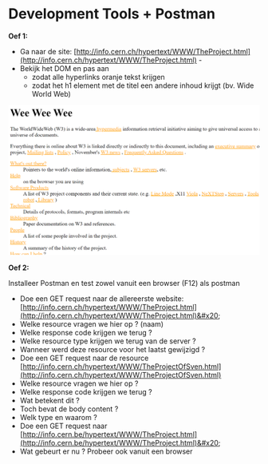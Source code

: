 # Development Tools + Postman

**Oef 1:**&#x20;

* Ga naar de site: [http://info.cern.ch/hypertext/WWW/TheProject.html](http://info.cern.ch/hypertext/WWW/TheProject.html) -
* Bekijk het DOM en pas aan&#x20;
  * zodat alle hyperlinks oranje tekst krijgen
  * zodat het h1 element met de titel een andere inhoud krijgt (bv. Wide World Web)

![](<../.gitbook/assets/image (9).png>)

**Oef 2:**&#x20;

Installeer Postman en test zowel vanuit een browser (F12) als postman&#x20;

* Doe een GET request naar de allereerste website: [http://info.cern.ch/hypertext/WWW/TheProject.html](http://info.cern.ch/hypertext/WWW/TheProject.html)&#x20;
* Welke resource vragen we hier op ? (naam)
* Welke response code krijgen we terug ?
* Welke resource type krijgen we terug van de server ?
* Wanneer werd deze resource voor het laatst gewijzigd ?
* Doe een GET request naar de resource [http://info.cern.ch/hypertext/WWW/TheProjectOfSven.html](http://info.cern.ch/hypertext/WWW/TheProjectOfSven.html)
* Welke resource vragen we hier op ?
* Welke response code krijgen we terug ?
* Wat betekent dit ?&#x20;
* Toch bevat de body content ?&#x20;
* Welk type en waarom ?&#x20;
* Doe een GET request naar [http://info.cern.be/hypertext/WWW/TheProject.html](http://info.cern.be/hypertext/WWW/TheProject.html)&#x20;
* Wat gebeurt er nu ? Probeer ook vanuit een browser
